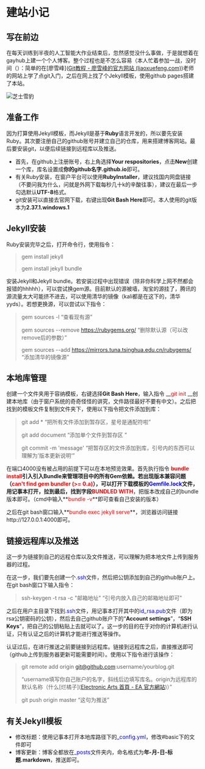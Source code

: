 # **建站小记**

## 写在前边

  在每天训练到半夜的人工智能大作业结束后，忽然感觉没什么事做，于是就想着在gayhub上建一个个人博客。整个过程也是不怎么容易（本人忙着参加一战，没时间（）：简单的在[廖雪峰]([Git教程 - 廖雪峰的官方网站 (liaoxuefeng.com)](https://www.liaoxuefeng.com/wiki/896043488029600))老师的网站上学了点git入门，之后在网上找了个Jekyll模板，使用github pages搭建了本站。

![芝士雪豹](https://para-l1las.github.io/assets/blog_img/bf1-model1.png"嘿嘿嘿.....我的三星自动装填步枪...嘿嘿嘿嘿")

## 准备工作

  因为打算使用Jekyll模板，而Jekyll是基于**Ruby**语言开发的，所以要先安装Ruby。其次要注册自己的github账号并建立自己的仓库，用来搭建博客网站。最后要安装git，以便后续链接到远程库以及推送。

- 首先，在github上注册账号，右上角选择**Your respositories**，点击**New**创建一个库，库名设置成**你的github名字.github.io**即可。
- 有关Ruby安装，在窗户平台可以使用**RubyInstaller**，建议找国内网盘链接（不要问我为什么，问就是外网下载每秒几十k的辛酸往事），建议在最后一步勾选默认**UTF-8**格式。
- git安装可以直接去官网下载，右键出现**Git Bash Here**即可。本人使用的git版本为**2.37.1.windows.1**



## Jekyll安装

  Ruby安装完毕之后，打开命令行，使用指令：

> gem install jekyll
>
> gem install jekyll bundle

 安装Jekyll和Jekyll bundle。若安装过程中出现错误（除非你科学上网不然都会报错的hhhhh），可以尝试换gem源。目前默认的源被墙，淘宝的源挂了，腾讯的源流量太大可能挤不进去，可以使用清华的镜像（kali都是在这下的，清华yyds）。若想更换源，可以尝试以下指令：

> gem sources -l  “查看现有源”
>
> gem sources --remove https://rubygems.org/ “删除默认源（可以改remove后的参数）”
>
> gem sources --add https://mirrors.tuna.tsinghua.edu.cn/rubygems/ “添加清华的镜像源”

## 本地库管理

  创建一个文件夹用于容纳模板，右键选择**Git Bash Here**，输入指令 __<font color=red>git init</font> __创建本地库（由于窗户系统的奇奇怪怪的讲究，文件路径最好不要有中文）。之后把找到的模板文件复制到文件夹下，使用以下指令把文件添加到库：

> git add *  “把所有文件添加到暂存区，星号是通配符啦”
>
> git add document  “添加单个文件到暂存区 ”
>
> git commit -m 'message' “把暂存区的文件添加到库，引号内的东西可以理解为’版本更新说明‘”

 在端口4000没有被占用的前提下可以在本地预览效果。首先执行指令 **<font color=red>bundle install</font>**引入引入Bundle来管理项目中的所有Gem依赖。若出现版本兼容问题（<font color=red>can't find gem bundler (>= 0.a)</font>），可以打开下载模板的**<font color=blue>Gemfile.lock</font>**文件，用记事本打开，拉到最后，找到字段**<font color=red>BUNDLED WITH</font>**，把版本改成自己的bundle版本即可。（cmd中输入**<font color=red>bundle -v</font>**即可查看自己安装的版本）

 之后在git bash窗口输入**<font color=red>bundle exec jekyll serve</font>**，浏览器访问链接http://127.0.0.1:4000即可。

## 链接远程库以及推送

  这一步为链接到自己的远程仓库以及文件推送，可以理解为把本地文件上传到服务器的过程。

  在这一步，我们要先创建一个<font color=blue>.ssh</font>文件，然后把公钥添加到自己的github账户上。在git bash窗口下输入指令：

> ssh-keygen -t rsa -c "邮箱地址"    “引号内放入自己的邮箱地址即可”

 之后在用户主目录下找到<font color=blue>.ssh</font>文件，用记事本打开其中的<font color=blue>id_rsa.pub</font>文件（即为rsa公钥密码的公钥），然后去自己github账户下的“**Account settings**”，“**SSH Keys**”，把自己的公钥粘贴上去就可以了。这一步的目的在于对你的计算机进行认证，只有认证之后的计算机才能进行推送等操作。

  认证过后，在进行推送之前要链接到远程库。链接到远程库之后，直接推送即可（github上传到服务器更新可能需要时间）。使用以下指令进行该操作：

> git remote add origin git@github.com:username/yourblog.git   
>
> “username填写你自己账户的名字，斜线后边填写库名。origin为远程库的默认名称（什么[烂橘子]([Electronic Arts 首頁 - EA 官方網站](https://www.ea.com/zh-tw))）”
>
> git push origin master  “这句为推送”



## 有关Jekyll模板

- 修改标题：使用记事本打开本地库路径下的<font color=blue>_config.yml</font>，修改#basic下的文件即可
- 博客更新：博客全都放在<font color=blue>_posts</font>文件夹内，命名格式为**年-月-日-标题.markdown**，推送即可。













